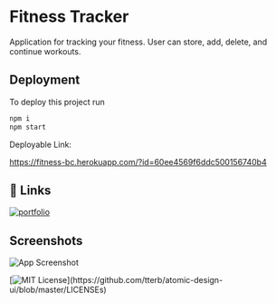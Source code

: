 # Fitness Tracker

Application for tracking your fitness. User can store, add, delete, and continue workouts. 


## Deployment


To deploy this project run

```bash
npm i
npm start
```

Deployable Link:

https://fitness-bc.herokuapp.com/?id=60ee4569f6ddc500156740b4
## 🔗 Links
[![portfolio](https://img.shields.io/badge/my_portfolio-000?style=for-the-badge&logo=ko-fi&logoColor=white)](https://github.com/bwclark90)


  
## Screenshots

![App Screenshot](file:///C:/Users/clark/OneDrive/Pictures/fitness.png)

  




[![MIT License](https://img.shields.io/apm/l/atomic-design-ui.svg?)](https://github.com/tterb/atomic-design-ui/blob/master/LICENSEs)
